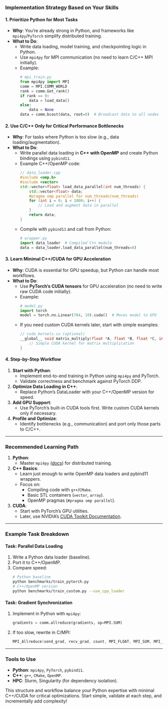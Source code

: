 ### **Implementation Strategy Based on Your Skills**

#### **1. Prioritize Python for Most Tasks**

- **Why**: You’re already strong in Python, and frameworks like `mpi4py`/`PyTorch` simplify distributed training.
- **What to Do**:
  - Write data loading, model training, and checkpointing logic in Python.
  - Use `mpi4py` for MPI communication (no need to learn C/C++ MPI initially).
  - Example:
    ```python
    # mpi_train.py
    from mpi4py import MPI
    comm = MPI.COMM_WORLD
    rank = comm.Get_rank()
    if rank == 0:
        data = load_data()
    else:
        data = None
    data = comm.bcast(data, root=0)  # Broadcast data to all nodes
    ```

#### **2. Use C/C++ Only for Critical Performance Bottlenecks**

- **Why**: For tasks where Python is too slow (e.g., data loading/augmentation).
- **What to Do**:
  - Write parallel data loading in **C++ with OpenMP** and create Python bindings using `pybind11`.
  - Example C++/OpenMP code:
    ```cpp
    // data_loader.cpp
    #include <omp.h>
    #include <vector>
    std::vector<float> load_data_parallel(int num_threads) {
        std::vector<float> data;
        #pragma omp parallel for num_threads(num_threads)
        for (int i = 0; i < 1000; i++) {
            // Load and augment data in parallel
        }
        return data;
    }
    ```
  - Compile with `pybind11` and call from Python:
    ```python
    # wrapper.py
    import data_loader  # Compiled C++ module
    data = data_loader.load_data_parallel(num_threads=8)
    ```

#### **3. Learn Minimal C++/CUDA for GPU Acceleration**

- **Why**: CUDA is essential for GPU speedup, but Python can handle most workflows.
- **What to Do**:
  - Use **PyTorch’s CUDA tensors** for GPU acceleration (no need to write raw CUDA code initially).
  - Example:
    ```python
    # model.py
    import torch
    model = torch.nn.Linear(784, 10).cuda()  # Moves model to GPU
    ```
  - If you need custom CUDA kernels later, start with simple examples:
    ```cpp
    // cuda_kernels.cu (optional)
    __global__ void matrix_multiply(float *A, float *B, float *C, int N) {
        // Simple CUDA kernel for matrix multiplication
    }
    ```

#### **4. Step-by-Step Workflow**

1. **Start with Python**:
   - Implement end-to-end training in Python using `mpi4py` and PyTorch.
   - Validate correctness and benchmark against PyTorch DDP.
2. **Optimize Data Loading in C++**:
   - Replace Python’s DataLoader with your C++/OpenMP version for speed.
3. **Add GPU Support**:
   - Use PyTorch’s built-in CUDA tools first. Write custom CUDA kernels only if necessary.
4. **Profile and Optimize**:
   - Identify bottlenecks (e.g., communication) and port only those parts to C/C++.

---

### **Recommended Learning Path**

1. **Python**:
   - Master `mpi4py` ([docs](https://mpi4py.readthedocs.io/)) for distributed training.
2. **C++ Basics**:
   - Learn just enough to write OpenMP data loaders and pybind11 wrappers.
   - Focus on:
     - Compiling code with `g++`/`CMake`.
     - Basic STL containers (`vector`, `array`).
     - OpenMP pragmas (`#pragma omp parallel`).
3. **CUDA**:
   - Start with PyTorch’s GPU utilities.
   - Later, use NVIDIA’s [CUDA Toolkit Documentation](https://docs.nvidia.com/cuda/).

---

### **Example Task Breakdown**

#### **Task: Parallel Data Loading**

1. Write a Python data loader (baseline).
2. Port it to C++/OpenMP.
3. Compare speed:
   ```bash
   # Python baseline
   python benchmarks/train_pytorch.py
   # C++/OpenMP version
   python benchmarks/train_custom.py --use_cpp_loader
   ```

#### **Task: Gradient Synchronization**

1. Implement in Python with `mpi4py`:
   ```python
   gradients = comm.allreduce(gradients, op=MPI.SUM)
   ```
2. If too slow, rewrite in C/MPI:
   ```c
   MPI_Allreduce(send_grad, recv_grad, count, MPI_FLOAT, MPI_SUM, MPI_COMM_WORLD);
   ```

---

### **Tools to Use**

- **Python**: `mpi4py`, `PyTorch`, `pybind11`.
- **C++**: `g++`, `CMake`, `OpenMP`.
- **HPC**: Slurm, Singularity (for dependency isolation).

This structure and workflow balance your Python expertise with minimal C++/CUDA for critical optimizations. Start simple, validate at each step, and incrementally add complexity!
